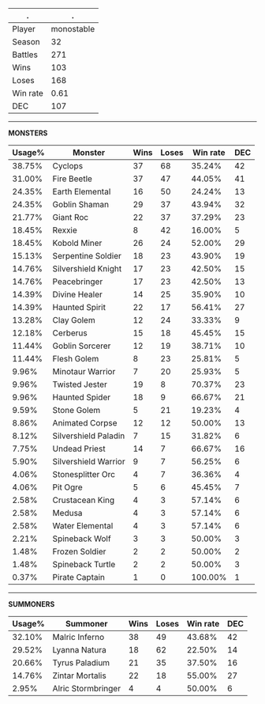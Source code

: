 .|.
|-|-
Player|monostable
Season|32
Battles|271
Wins|103
Loses|168
Win rate|0.61
DEC|107

---
**MONSTERS**

Usage%|Monster|Wins|Loses|Win rate|DEC|
-|-|-|-|-|-|
38.75%|Cyclops|37|68|35.24%|42|
31.00%|Fire Beetle|37|47|44.05%|41|
24.35%|Earth Elemental|16|50|24.24%|13|
24.35%|Goblin Shaman|29|37|43.94%|32|
21.77%|Giant Roc|22|37|37.29%|23|
18.45%|Rexxie|8|42|16.00%|5|
18.45%|Kobold Miner|26|24|52.00%|29|
15.13%|Serpentine Soldier|18|23|43.90%|19|
14.76%|Silvershield Knight|17|23|42.50%|15|
14.76%|Peacebringer|17|23|42.50%|13|
14.39%|Divine Healer|14|25|35.90%|10|
14.39%|Haunted Spirit|22|17|56.41%|27|
13.28%|Clay Golem|12|24|33.33%|9|
12.18%|Cerberus|15|18|45.45%|15|
11.44%|Goblin Sorcerer|12|19|38.71%|10|
11.44%|Flesh Golem|8|23|25.81%|5|
9.96%|Minotaur Warrior|7|20|25.93%|5|
9.96%|Twisted Jester|19|8|70.37%|23|
9.96%|Haunted Spider|18|9|66.67%|21|
9.59%|Stone Golem|5|21|19.23%|4|
8.86%|Animated Corpse|12|12|50.00%|13|
8.12%|Silvershield Paladin|7|15|31.82%|6|
7.75%|Undead Priest|14|7|66.67%|16|
5.90%|Silvershield Warrior|9|7|56.25%|6|
4.06%|Stonesplitter Orc|4|7|36.36%|4|
4.06%|Pit Ogre|5|6|45.45%|7|
2.58%|Crustacean King|4|3|57.14%|6|
2.58%|Medusa|4|3|57.14%|6|
2.58%|Water Elemental|4|3|57.14%|6|
2.21%|Spineback Wolf|3|3|50.00%|3|
1.48%|Frozen Soldier|2|2|50.00%|2|
1.48%|Spineback Turtle|2|2|50.00%|3|
0.37%|Pirate Captain|1|0|100.00%|1|

---
**SUMMONERS**

Usage%|Summoner|Wins|Loses|Win rate|DEC|
-|-|-|-|-|-|
32.10%|Malric Inferno|38|49|43.68%|42|
29.52%|Lyanna Natura|18|62|22.50%|14|
20.66%|Tyrus Paladium|21|35|37.50%|16|
14.76%|Zintar Mortalis|22|18|55.00%|27|
2.95%|Alric Stormbringer|4|4|50.00%|6|
